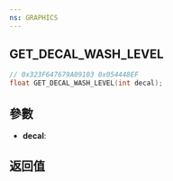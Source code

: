 ```yaml
---
ns: GRAPHICS
---
```

## GET_DECAL_WASH_LEVEL

```c
// 0x323F647679A09103 0x054448EF
float GET_DECAL_WASH_LEVEL(int decal);
```


## 參數
* **decal**: 

## 返回值
